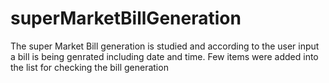 # superMarketBillGeneration
The super Market Bill generation is studied and according to the user input a bill is being genrated including date and time. Few items were added into the list for checking the bill generation 
